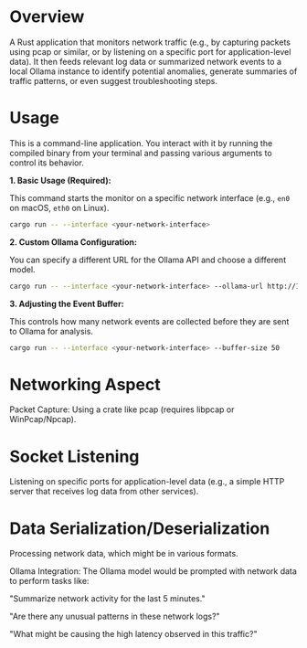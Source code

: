 # Overview
 A Rust application that monitors network traffic (e.g., by capturing packets using pcap or similar, or by listening on a specific port for application-level data). It then feeds relevant log data or summarized network events to a local Ollama instance to identify potential anomalies, generate summaries of traffic patterns, or even suggest troubleshooting steps.

# Usage

This is a command-line application. You interact with it by running the compiled binary from your terminal and passing various arguments to control its behavior.

**1. Basic Usage (Required):**

This command starts the monitor on a specific network interface (e.g., `en0` on macOS, `eth0` on Linux).

```bash
cargo run -- --interface <your-network-interface>
```

**2. Custom Ollama Configuration:**

You can specify a different URL for the Ollama API and choose a different model.

```bash
cargo run -- --interface <your-network-interface> --ollama-url http://192.168.1.5:11434 --model mistral
```

**3. Adjusting the Event Buffer:**

This controls how many network events are collected before they are sent to Ollama for analysis.

```bash
cargo run -- --interface <your-network-interface> --buffer-size 50
```

# Networking Aspect

Packet Capture: Using a crate like pcap (requires libpcap or WinPcap/Npcap).

# Socket Listening 
Listening on specific ports for application-level data (e.g., a simple HTTP server that receives log data from other services).

# Data Serialization/Deserialization
Processing network data, which might be in various formats.

Ollama Integration: The Ollama model would be prompted with network data to perform tasks like:

"Summarize network activity for the last 5 minutes."

"Are there any unusual patterns in these network logs?"

"What might be causing the high latency observed in this traffic?"